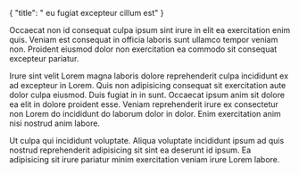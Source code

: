 {
"title": " eu fugiat excepteur cillum est"
}

Occaecat non id consequat culpa ipsum sint irure in elit ea exercitation enim quis. Veniam est consequat in officia laboris sunt ullamco tempor veniam non. Proident eiusmod dolor non exercitation ea commodo sit consequat excepteur pariatur.

Irure sint velit Lorem magna laboris dolore reprehenderit culpa incididunt ex ad excepteur in Lorem. Quis non adipisicing consequat sit exercitation aute dolor culpa eiusmod. Duis fugiat in in sunt. Occaecat ipsum anim sit dolore ea elit in dolore proident esse. Veniam reprehenderit irure ex consectetur non Lorem do incididunt do laborum dolor in dolor. Enim exercitation anim nisi nostrud anim labore.

Ut culpa qui incididunt voluptate. Aliqua voluptate incididunt ipsum ad quis nostrud reprehenderit adipisicing sit sint ea deserunt id ipsum. Ea adipisicing sit irure pariatur minim exercitation veniam irure Lorem labore.